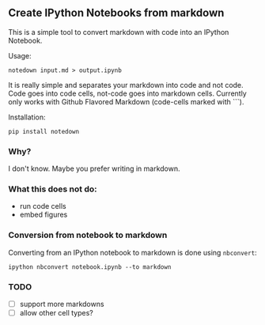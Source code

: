 Create IPython Notebooks from markdown
--------------------------------------

This is a simple tool to convert markdown with code into an IPython
Notebook.

Usage:

    notedown input.md > output.ipynb


It is really simple and separates your markdown into code and not
code. Code goes into code cells, not-code goes into markdown cells.
Currently only works with Github Flavored Markdown (code-cells
marked with \`\`\`).

Installation:

    pip install notedown


### Why?

I don't know. Maybe you prefer writing in markdown.


### What this does **not** do:

- run code cells
- embed figures


### Conversion from notebook to markdown

Converting from an IPython notebook to markdown is done using
`nbconvert`:

    ipython nbconvert notebook.ipynb --to markdown


### TODO

- [ ] support more markdowns
- [ ] allow other cell types?
